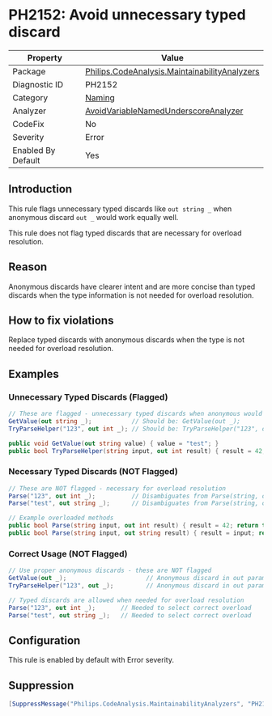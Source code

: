 # PH2152: Avoid unnecessary typed discard

| Property | Value  |
|--|--|
| Package | [Philips.CodeAnalysis.MaintainabilityAnalyzers](https://www.nuget.org/packages/Philips.CodeAnalysis.MaintainabilityAnalyzers) |
| Diagnostic ID | PH2152 |
| Category  | [Naming](../Naming.md) |
| Analyzer | [AvoidVariableNamedUnderscoreAnalyzer](https://github.com/philips-software/roslyn-analyzers/blob/main/Philips.CodeAnalysis.MaintainabilityAnalyzers/Naming/AvoidVariableNamedUnderscoreAnalyzer.cs)
| CodeFix  | No |
| Severity | Error |
| Enabled By Default | Yes |

## Introduction

This rule flags unnecessary typed discards like `out string _` when anonymous discard `out _` would work equally well.

This rule does not flag typed discards that are necessary for overload resolution.

## Reason

Anonymous discards have clearer intent and are more concise than typed discards when the type information is not needed for overload resolution.

## How to fix violations

Replace typed discards with anonymous discards when the type is not needed for overload resolution.

## Examples

### Unnecessary Typed Discards (Flagged)

```csharp
// These are flagged - unnecessary typed discards when anonymous would work
GetValue(out string _);           // Should be: GetValue(out _);
TryParseHelper("123", out int _); // Should be: TryParseHelper("123", out _);

public void GetValue(out string value) { value = "test"; }
public bool TryParseHelper(string input, out int result) { result = 42; return true; }
```

### Necessary Typed Discards (NOT Flagged)

```csharp
// These are NOT flagged - necessary for overload resolution
Parse("123", out int _);          // Disambiguates from Parse(string, out string)
Parse("test", out string _);      // Disambiguates from Parse(string, out int)

// Example overloaded methods
public bool Parse(string input, out int result) { result = 42; return true; }
public bool Parse(string input, out string result) { result = input; return true; }
```

### Correct Usage (NOT Flagged)

```csharp
// Use proper anonymous discards - these are NOT flagged
GetValue(out _);                      // Anonymous discard in out parameter
TryParseHelper("123", out _);         // Anonymous discard in out parameter

// Typed discards are allowed when needed for overload resolution
Parse("123", out int _);       // Needed to select correct overload
Parse("test", out string _);   // Needed to select correct overload
```

## Configuration

This rule is enabled by default with Error severity.

## Suppression

```csharp
[SuppressMessage("Philips.CodeAnalysis.MaintainabilityAnalyzers", "PH2152:Avoid unnecessary typed discard", Justification = "Reviewed.")]
```